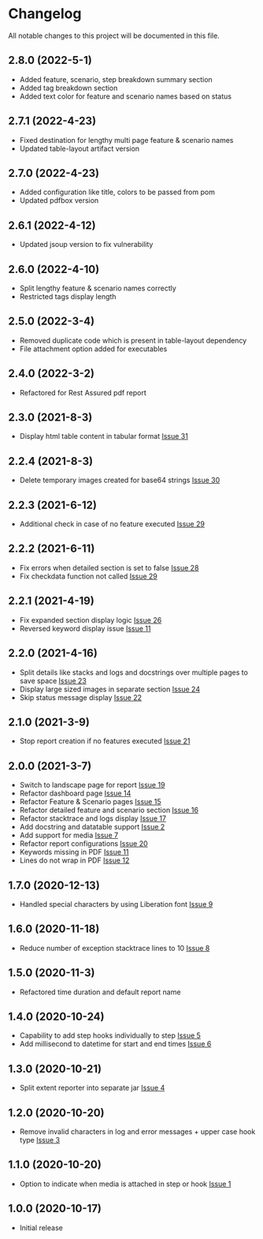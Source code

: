 # Changelog
All notable changes to this project will be documented in this file.

## 2.8.0 (2022-5-1)
* Added feature, scenario, step breakdown summary section
* Added tag breakdown section
* Added text color for feature and scenario names based on status

## 2.7.1 (2022-4-23)
* Fixed destination for lengthy multi page feature & scenario names
* Updated table-layout artifact version

## 2.7.0 (2022-4-23)
* Added configuration like title, colors to be passed from pom
* Updated pdfbox version

## 2.6.1 (2022-4-12)
* Updated jsoup version to fix vulnerability

## 2.6.0 (2022-4-10)
* Split lengthy feature & scenario names correctly
* Restricted tags display length

## 2.5.0 (2022-3-4)
* Removed duplicate code which is present in table-layout dependency
* File attachment option added for executables

## 2.4.0 (2022-3-2)
* Refactored for Rest Assured pdf report

## 2.3.0 (2021-8-3)
* Display html table content in tabular format [Issue 31](https://github.com/grasshopper7/cucumber-pdf-report/issues/31)

## 2.2.4 (2021-8-3)
* Delete temporary images created for base64 strings [Issue 30](https://github.com/grasshopper7/cucumber-pdf-report/issues/30)

## 2.2.3 (2021-6-12)
* Additional check in case of no feature executed [Issue 29](https://github.com/grasshopper7/cucumber-pdf-report/issues/29)

## 2.2.2 (2021-6-11)
* Fix errors when detailed section is set to false [Issue 28](https://github.com/grasshopper7/cucumber-pdf-report/issues/28)
* Fix checkdata function not called [Issue 29](https://github.com/grasshopper7/cucumber-pdf-report/issues/29)

## 2.2.1 (2021-4-19)
* Fix expanded section display logic [Issue 26](https://github.com/grasshopper7/cucumber-pdf-report/issues/26)
* Reversed keyword display issue [Issue 11](https://github.com/grasshopper7/cucumber-pdf-report/issues/11)

## 2.2.0 (2021-4-16)
* Split details like stacks and logs and docstrings over multiple pages to save space [Issue 23](https://github.com/grasshopper7/cucumber-pdf-report/issues/23)
* Display large sized images in separate section [Issue 24](https://github.com/grasshopper7/cucumber-pdf-report/issues/24)
* Skip status message display [Issue 22](https://github.com/grasshopper7/cucumber-pdf-report/issues/22)

## 2.1.0 (2021-3-9)
* Stop report creation if no features executed [Issue 21](https://github.com/grasshopper7/cucumber-pdf-report/issues/21)

## 2.0.0 (2021-3-7)
* Switch to landscape page for report [Issue 19](https://github.com/grasshopper7/cucumber-pdf-report/issues/19)
* Refactor dashboard page [Issue 14](https://github.com/grasshopper7/cucumber-pdf-report/issues/14)
* Refactor Feature & Scenario pages [Issue 15](https://github.com/grasshopper7/cucumber-pdf-report/issues/15)
* Refactor detailed feature and scenario section [Issue 16](https://github.com/grasshopper7/cucumber-pdf-report/issues/16)
* Refactor stacktrace and logs display [Issue 17](https://github.com/grasshopper7/cucumber-pdf-report/issues/17)
* Add docstring and datatable support [Issue 2](https://github.com/grasshopper7/cucumber-pdf-report/issues/2)
* Add support for media [Issue 7](https://github.com/grasshopper7/cucumber-pdf-report/issues/7)
* Refactor report configurations [Issue 20](https://github.com/grasshopper7/cucumber-pdf-report/issues/20)
* Keywords missing in PDF [Issue 11](https://github.com/grasshopper7/cucumber-pdf-report/issues/11)
* Lines do not wrap in PDF [Issue 12](https://github.com/grasshopper7/cucumber-pdf-report/issues/12)

## 1.7.0 (2020-12-13)

* Handled special characters by using Liberation font [Issue 9](https://github.com/grasshopper7/cucumber-pdf-report/issues/9)

## 1.6.0 (2020-11-18)

* Reduce number of exception stacktrace lines to 10 [Issue 8](https://github.com/grasshopper7/cucumber-pdf-report/issues/8)

## 1.5.0 (2020-11-3)

* Refactored time duration and default report name

## 1.4.0 (2020-10-24)

* Capability to add step hooks individually to step [Issue 5](https://github.com/grasshopper7/cucumber-pdf-report/issues/5)
* Add millisecond to datetime for start and end times [Issue 6](https://github.com/grasshopper7/cucumber-pdf-report/issues/6)


## 1.3.0 (2020-10-21)

* Split extent reporter into separate jar [Issue 4](https://github.com/grasshopper7/cucumber-pdf-report/issues/4)


## 1.2.0 (2020-10-20)

* Remove invalid characters in log and error messages + upper case hook type [Issue 3](https://github.com/grasshopper7/cucumber-pdf-report/issues/3)


## 1.1.0 (2020-10-20)

* Option to indicate when media is attached in step or hook [Issue 1](https://github.com/grasshopper7/cucumber-pdf-report/issues/1)


## 1.0.0 (2020-10-17)

* Initial release
